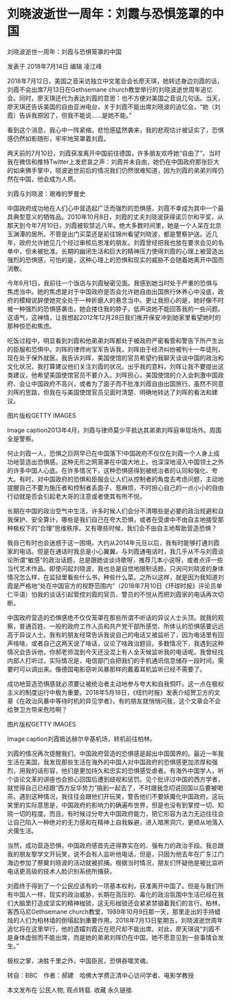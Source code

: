 # 刘晓波逝世一周年：刘霞与恐惧笼罩的中国

刘晓波逝世一周年：刘霞与恐惧笼罩的中国

发表于 2018年7月14日 编辑 凌江峰

2018年7月12日，美国之音采访独立中文笔会会长廖天琪，她转述身边刘霞的话，刘霞不会出席7月13日在Gethsemane church教堂举行的刘晓波逝世周年追忆会。同时，廖天琪还代为表达刘霞的意思：也不方便对美国之音说几句话。当天，廖天琪还告诉美国的自由亚洲电台，关于刘霞不能出席刘晓波的追忆会，“她（刘霞）告诉我原因了，但我不能说……是她不能。”

看到这个消息，我心中一阵紧缩，悲怆感猛然袭来，我的悲观估计被证实了，恐惧感仍然如影随形，牢牢地笼罩着刘霞。

两天前的7月10日，刘霞获准离开中国前往德国，许多朋友欢呼她“自由了”。当时我在微信和推特Twitter上发悲哀之声：刘霞并未自由，她仍在中国政府那张巨大的如来佛手掌中，晓波逝世前后的情况我们仍然很难知道，因为刘霞的弟弟刘晖仍然在中国，他会成为人质。

刘霞与刘晓波：艰难的罗曼史

中国政府成功地在人们心中营造起广泛而强烈的恐惧感，刘霞不幸成为其中一个最具典型意义的牺牲品。2010年10月8日，刘霞的丈夫刘晓波获得诺贝尔和平奖，从那天到今年7月10日，刘霞被软禁近八年。绝大多数时间里，她是一个人呆在北京玉渊潭的居所。不管是出门买菜还是前往锦州看望刘晓波，都是警察护送。近几年，政府允许她见几个经过审核后恩准的朋友。刘霞曾经把我也放在要求会见的名单中，但未被批准。长期的幽闭生活和巨大的精神压力使得刘霞的心理上被营造出强烈的恐惧感，可怕的是，这种心理上的恐惧和现实的威胁不会随着她离开中国而消散。

今年6月1日，我前往一个饭店与刘霞秘密见面。我感到她当时处于严重的恐惧与焦虑当中。她的焦虑是对于中国政府是否会允许她自由出国旅行休养心中没底，政府的模糊说辞使她完全处于一种折磨人的悬念当中。更让我担心的是，她好像不时被一种强烈的恐惧感袭击。她会搂住我的脖子，低声说她不能回答我的一些问题。这语气，这神情，让我想起2012年12月28日我们推开保安冲到她家里看望她时的那种惊恐和焦虑。

吃饭过程中，明显看到刘霞和他弟弟刘晖都处于被政府严密看管和警告下所产生出的臣服和恐惧中。刘晖的律师尚宝军告诉我，刘晖由于经济纠纷被判十一年徒刑，现在处于保外就医。我告诉刘晖，美国使馆的官员希望约我聊天谈谈中国的政治和文化状况，我打算建议他们关注刘霞的状况。出乎我的意料，刘晖让我不要提出这类建议，他希望美国使馆官员不要介入。刘晖担心，美国使馆的介入会刺激中国政府、会让中国政府不高兴，或者为了面子而不批准刘霞自由出国旅行。虽然不同意刘晖的思路，但我在与美国使馆官员见面时清楚、明确地转达了刘晖的看法和建议。

图片版权GETTY IMAGES

Image caption2013年4月，刘霞与律师莫少平抵达其弟弟刘晖庭审现场外。周围全是警察。

何止刘霞一人，恐惧之巨网早已在中国落下!中国政府不仅仅在刘霞一个人身上成功地营造出恐惧感。这种无形之网笼罩在中国大地上，也深深地浸入中国领土之外的许多中国人心底。在许多情况下，这种恐惧感得到被统治者的认同和强化、夸大。有时，对中国政府的恐惧和臣服会让人们从控制者的角度去考虑问题，主动地提醒自己不要为施压者和控制者丢面子、惹麻烦，不时担心自己的一点小小的自由行动就是否会引起老大哥的注意或者使其有所不悦。

长期在中国的政治空气中生活，许多时候人们会分不清哪些是必要的政治规避和自我保护、安全算计，哪些是我们自己在夸大恐惧，或者在受虐中不由自主地接受那种极权下的”合理”思维秩序。又有哪些时候，我们会不由自主地帮助营造恐惧？

我自己有时也会迷惑于这一困境。大约从2014年元旦以后，我有时能够打通刘霞家的电话。但是在通话时我总是小心翼翼。与刘霞通电话时，我几乎从不与刘霞谈论所谓“敏感”的政治话题，总是跟她谈谈诗歌呀，推荐几本小说呀，或者点评一些当代艺术作品。即使问起刘晓波，我也总是自觉地限制话题，只询问刘晓波的身体情况怎么样，在监狱里看些什么书，种些什么菜。之所以这样，就是因为我知道刘霞是严格地“处在中国官方的视野范围内”（2018年7月10日《环球时报》评论员单仁平语）怕我的谈话引起管控刘霞的官员、警员的不悦从而把刘霞家的电话再次切断。

中国政府营造的恐惧感绝不仅仅笼罩在那些所谓不听话的异议人士头顶。就我的观察，普通百姓、一般的政府工作人员和共产党干部所感觉、所体认的恐惧感要远远高于异议人士。我有的朋友经常告诉我说自己的电话又被监听了，因为电话里有回声啥啥，或者自己这两天说了啥话，议论了啥政治题目。多数情况下，我遇到这种情况会告诉他，你郝老师混到今天还没混上有人全天候监听我的电话呢。我曾经找内部人打听过，实际情况是，电信部门会把我们的手机通讯信息储存一段时间，需要时可以调出来。像德国电影窃听风暴那样的戴着耳机监听已经不需要了。

成功地营造恐惧感就必须要让被统治者主动地参与夸大和自我恫吓。这一点在极权主义的制度运行中极为重要。2018年5月18日，《纽约时报》发表介绍贺卫方的文章《在政治风暴中等待时机的异见学者》，有的朋友就悄悄问我，这个文章会不会给贺卫方带来危险啊？

图片版权GETTY IMAGES

Image caption刘霞抵达赫尔辛基机场，转机前往柏林。

刘霞的情况再次提醒我们，中国政府营造的恐惧感是超出中国国界的。最近一年我生活在美国，我发现那些生活在海外的中国人对中国政府的恐惧感更加浓厚和强烈，用我的话形容，他们是更加持久和忠实的恐惧感受虐者。有海外中国学人，听个谈论文革的讲座也会担心回国后遭到歧视和惩罚。见个批评过中国的西方学者，就觉得自己已经跟“西方反华势力”搞到一起去了，不时跟我念叨说回国以后要被喝茶。遇到这种情况，我往往会跟他们开玩笑，警告他们不要妖魔化中国政府。这玩笑里的实际意思是，中国政府的影响力的确遍布世界，但是也没有到掌控一切、知晓一切的程度。而且，有时候过分夸大中国政府能力，把它形容为法力无边往往会让自己陷入一种绝对的无力感和在精神上自我躲避，进入暗黑洞穴，更顺从地落入犬儒生活。

当然，成功营造恐惧，中国政府感首先还得靠实在的、强有力的政治手段。我总跟我的朋友黎学文开玩笑，说不会有人监听他电话，但是，只因为他去年在广东江门海边参加了祭奠刘晓波的活动就被抓捕。根据当时情况，朋友们怀疑他是被比监听电话更高级的技术人脸识别系统所捕获。

刘霞终于得到了一个公民应该有的一项基本权利，获准离开中国了。但是与我们所有中国人一样，现实的政治威胁，长期在高压的、毒化的政治氛围中生活已经在我们大脑里打造成坚实的精神枷锁，这无形枷锁还会紧紧禁锢着我们的言行。柏林，客西马尼Gethsemane church教堂，1989年10月9日那一天，那里走出的手持蜡烛的人们为柏林墙的倒塌起到重要作用。2018年7月13日星期五，刘晓波逝世周年追忆将在这里举行，他的遗孀刘霞近在咫尺却不能出席。对此，廖天琪说“刘霞不是身体虚弱而不能出席，而是她的弟弟刘晖仍在中国，她不愿意见到一些事情会发生。”

极权之掌，决胜千里之外，中国臣民，恐惧吞噬灵魂。

转自：BBC　作者：郝建　哈佛大学费正清中心访问学者、电影学教授

本文发布在 公民人物, 观点转载. 收藏 永久链接.